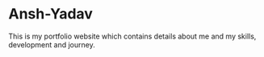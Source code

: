 # Ansh-Yadav
This is my portfolio website which contains details about me and my skills, development and journey.
